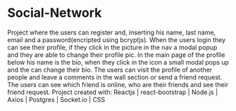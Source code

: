 # Social-Network

Project where the users can register and, inserting his name, last name, email and  a password(encripted using bcryptjs). When the users login they can see their profile, if they click in the picture in the nav a modal popup and they are able to change their profile pic. In the main page of the profile below his name is the bio, when they click in the icon a small modal pops up and the can change their bio. The users can visit the profile of another people and leave a comments in the wall section or send a friend request. The users can see which friend is online, who are their friends and see their friend request.
Project created with:
Reactjs | react-bootstrap | Node.js | Axios | Postgres | Socket.io | CSS
